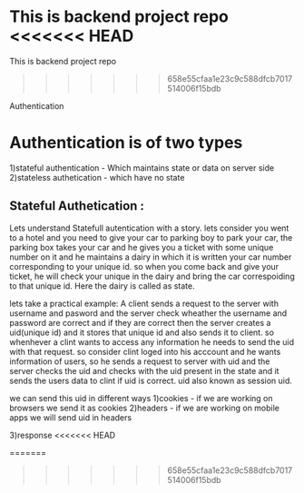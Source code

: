 This is backend project repo
<<<<<<< HEAD
=======
This is backend project repo
>>>>>>> 658e55cfaa1e23c9c588dfcb7017514006f15bdb

<!-- the fillowing is the notes for Autentication took form Piyush Garg channel  -->

Authentication

# Authentication is of two types
1)stateful authentication - Which maintains state or data on server side 
2)stateless authetication - which have no state

## Stateful Authetication : 
Lets understand Statefull autentication with a story. lets consider you went to a hotel and you need to give your car to parking boy to park your car, the parking box takes your car and he gives you a ticket with some unique number on it and he maintains a dairy in which it is written your car number corresponding to your unique id. so when you come back and give your ticket,  he will check your unique in the dairy and bring the car correspoiding to that unique id. Here the dairy is called as state.

lets take a practical example: A client sends a request to the server with username and pasword and the server check wheather the username and password are correct and if they are correct then the server creates a uid(unique id) and it stores that unique id and also sends it to client. so whenhever a clint wants to access any information he needs to send the uid with that request. so consider clint loged into his acccount and he wants information of users, so he sends a request to server with uid and the server checks the uid and checks with the uid present in the state and it sends the users data to clint if uid is correct. uid also known as session uid.

we can send this uid in different ways 
1)cookies - if we are working on browsers we send it as cookies
2)headers - if we are working on mobile apps we will send uid in headers

3)response
<<<<<<< HEAD

=======
>>>>>>> 658e55cfaa1e23c9c588dfcb7017514006f15bdb
